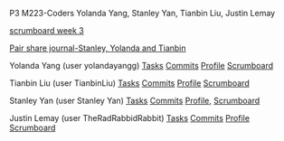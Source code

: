 P3 M223-Coders Yolanda Yang, Stanley Yan, Tianbin Liu, Justin Lemay

[scrumboard week 3](https://github.com/yolandayangg/flask_portfolio/projects/1)

[Pair share journal-Stanley, Yolanda and Tianbin](https://docs.google.com/document/d/1VqkTr3uP8m7yMC01Ngiqay7hRKexQC2j_Ss2TpSUAMQ/edit?usp=sharing) 

Yolanda Yang (user yolandayangg) [Tasks](https://github.com/yolandayangg/flask_portfolio/issues) [Commits](https://github.com/yolandayangg/flask_portfolio/commits?author=yolandayangg) [Profile](https://github.com/yolandayangg) [Scrumboard](https://github.com/yolandayangg/flask_portfolio/projects/1?card_filter_query=assignee%3A+assignee%3A)

Tianbin Liu (user TianbinLiu) [Tasks](https://github.com/TianbinLiu/flask_portfolio/issues) [Commits](https://github.com/TianbinLiu/flask_portfolio/commits?author=TianbinLiu) [Profile](https://github.com/TianbinLiu) [Scrumboard](https://github.com/yolandayangg/flask_portfolio/projects/1?card_filter_query=assignee%3Atianbinliu)

Stanley Yan (user Stanley Yan) [Tasks](https://github.com/yolandayangg/flask_portfolio/issues/assigned/Stanleyy03840) [Commits](https://github.com/yolandayangg/flask_portfolio/commits?author=Stanleyy03840) [Profile,](https://github.com/Stanleyy03840) [Scrumboard](https://github.com/yolandayangg/flask_portfolio/projects/1?card_filter_query=assignee%3Astanleyy03840)

Justin Lemay (user TheRadRabbidRabbit) [Tasks](https://github.com/TianbinLiu/flask_portfolio/issues) [Commits](https://github.com/yolandayangg/flask_portfolio/commits?author=TheRadRabbidRabbit) [Profile](https://github.com/TheRadRabbidRabbit) [Scrumboard](https://github.com/yolandayangg/flask_portfolio/projects/1?card_filter_query=assignee%3Atheradrabbidrabbit)
